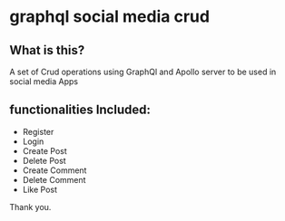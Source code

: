 
# graphql social media crud

## What is this?

A set of Crud operations using GraphQl and Apollo server to be used in social media Apps

## functionalities Included:

* Register
* Login
* Create Post
* Delete Post
* Create Comment
* Delete Comment
* Like Post

Thank you.
